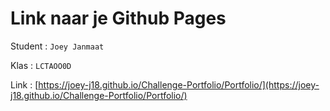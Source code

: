 # Link naar je Github Pages

Student : `Joey Janmaat`

Klas    : `LCTAOO0D`

Link    : [https://joey-j18.github.io/Challenge-Portfolio/Portfolio/](https://joey-j18.github.io/Challenge-Portfolio/Portfolio/)